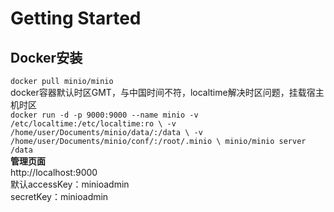# Getting Started   
## Docker安装 
`docker pull minio/minio`  
docker容器默认时区GMT，与中国时间不符，localtime解决时区问题，挂载宿主机时区  
`docker run -d -p 9000:9000 --name minio -v /etc/localtime:/etc/localtime:ro \
-v /home/user/Documents/minio/data/:/data \
-v /home/user/Documents/minio/conf/:/root/.minio \
minio/minio server /data`  
**管理页面**  
http://localhost:9000  
默认accessKey：minioadmin  
secretKey：minioadmin  
